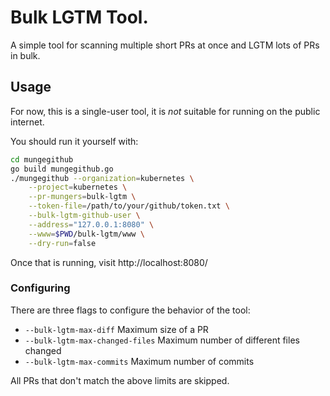 # Bulk LGTM Tool.

A simple tool for scanning multiple short PRs at once and LGTM lots of PRs
in bulk.

## Usage
For now, this is a single-user tool, it is *not* suitable for running on the
public internet.

You should run it yourself with:
```sh
cd mungegithub
go build mungegithub.go
./mungegithub --organization=kubernetes \
    --project=kubernetes \
    --pr-mungers=bulk-lgtm \
    --token-file=/path/to/your/github/token.txt \
    --bulk-lgtm-github-user \
    --address="127.0.0.1:8080" \
    --www=$PWD/bulk-lgtm/www \
    --dry-run=false
```

Once that is running, visit http://localhost:8080/

### Configuring
There are three flags to configure the behavior of the tool:
   * `--bulk-lgtm-max-diff` Maximum size of a PR
   * `--bulk-lgtm-max-changed-files` Maximum number of different files changed
   * `--bulk-lgtm-max-commits` Maximum number of commits

All PRs that don't match the above limits are skipped. 

